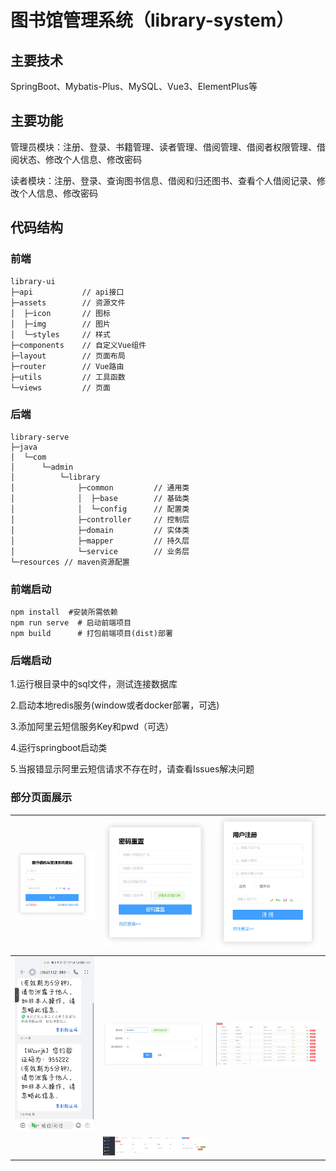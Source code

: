 # 图书馆管理系统（library-system）

## 主要技术

SpringBoot、Mybatis-Plus、MySQL、Vue3、ElementPlus等

## 主要功能

管理员模块：注册、登录、书籍管理、读者管理、借阅管理、借阅者权限管理、借阅状态、修改个人信息、修改密码

读者模块：注册、登录、查询图书信息、借阅和归还图书、查看个人借阅记录、修改个人信息、修改密码

## 代码结构

### 前端

```shell
library-ui
├─api			// api接口
├─assets		// 资源文件	
│  ├─icon	 	// 图标
│  ├─img	 	// 图片
│  └─styles	 	// 样式
├─components	// 自定义Vue组件
├─layout		// 页面布局
├─router		// Vue路由
├─utils			// 工具函数
└─views			// 页面
```

### 后端

```shell
library-serve
├─java
│  └─com
│      └─admin
│          └─library
│              ├─common			// 通用类
│              │  ├─base		// 基础类
│              │  └─config		// 配置类
│              ├─controller		// 控制层
│              ├─domain			// 实体类
│              ├─mapper			// 持久层
│              └─service		// 业务层
└─resources	// maven资源配置
```
### 前端启动
```shell
npm install  #安装所需依赖
npm run serve  # 启动前端项目
npm build      # 打包前端项目(dist)部署
```
### 后端启动
1.运行根目录中的sql文件，测试连接数据库

2.启动本地redis服务(window或者docker部署，可选)

3.添加阿里云短信服务Key和pwd（可选）

4.运行springboot启动类

5.当报错显示阿里云短信请求不存在时，请查看Issues解决问题

### 部分页面展示
| ![输入图片说明](vue/public/%E5%9B%BE%E7%89%873.png)  | ![输入图片说明](vue/public/%E5%9B%BE%E7%89%876.png)  | ![输入图片说明](vue/public/%E5%9B%BE%E7%89%87.png)  |
|---|---|---|
| ![输入图片说明](vue/public/%E5%9B%BE%E7%89%871.png)  |  ![输入图片说明](vue/public/%E5%9B%BE%E7%89%872.png) | ![输入图片说明](vue/public/%E5%9B%BE%E7%89%878.png)  |
|   | ![输入图片说明](vue/public/%E5%9B%BE%E7%89%879.png)  |   |

